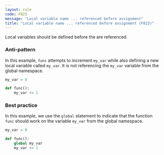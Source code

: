 ```yaml
---
layout: rule
code: F823
message: "Local variable name ... referenced before assignment"
title: "Local variable name ... referenced before assignment (F823)"
---
```


Local variables should be defined before the are referenced.

### Anti-pattern

In this example, `func` attempts to increment `my_var` while also defining a new local variable called `my_var`. It is not referencing the `my_var` variable from the global namespace.

```python
my_var = 0

def func():
    my_var += 1
```

### Best practice

In this example, we use the `global` statement to indicate that the function `func` should work on the variable `my_var` from the global namespace.

```python
my_var = 0

def func():
    global my_var
    my_var += 1
```
